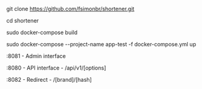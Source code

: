 git clone https://github.com/fsimonbr/shortener.git

cd shortener

sudo docker-compose build

sudo docker-compose --project-name app-test -f docker-compose.yml up

:8081 - Admin interface

:8080 - API interface - /api/v1/[options]

:8082 - Redirect - /[brand]/[hash]
